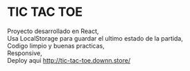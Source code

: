 # TIC TAC TOE

Proyecto desarrollado en React,\
Usa LocalStorage para guardar el ultimo estado de la partida,\
Codigo limpio y buenas practicas,\
Responsive,\
Deploy aqui http://tic-tac-toe.downn.store/

